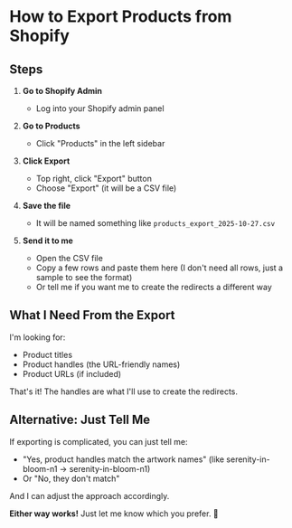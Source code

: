 # How to Export Products from Shopify

## Steps

1. **Go to Shopify Admin**
   - Log into your Shopify admin panel

2. **Go to Products**
   - Click "Products" in the left sidebar

3. **Click Export**
   - Top right, click "Export" button
   - Choose "Export" (it will be a CSV file)

4. **Save the file**
   - It will be named something like `products_export_2025-10-27.csv`

5. **Send it to me**
   - Open the CSV file
   - Copy a few rows and paste them here (I don't need all rows, just a sample to see the format)
   - Or tell me if you want me to create the redirects a different way

## What I Need From the Export

I'm looking for:
- Product titles
- Product handles (the URL-friendly names)
- Product URLs (if included)

That's it! The handles are what I'll use to create the redirects.

## Alternative: Just Tell Me

If exporting is complicated, you can just tell me:
- "Yes, product handles match the artwork names" (like serenity-in-bloom-n1 → serenity-in-bloom-n1)
- Or "No, they don't match"

And I can adjust the approach accordingly.

**Either way works!** Just let me know which you prefer. 🤔

